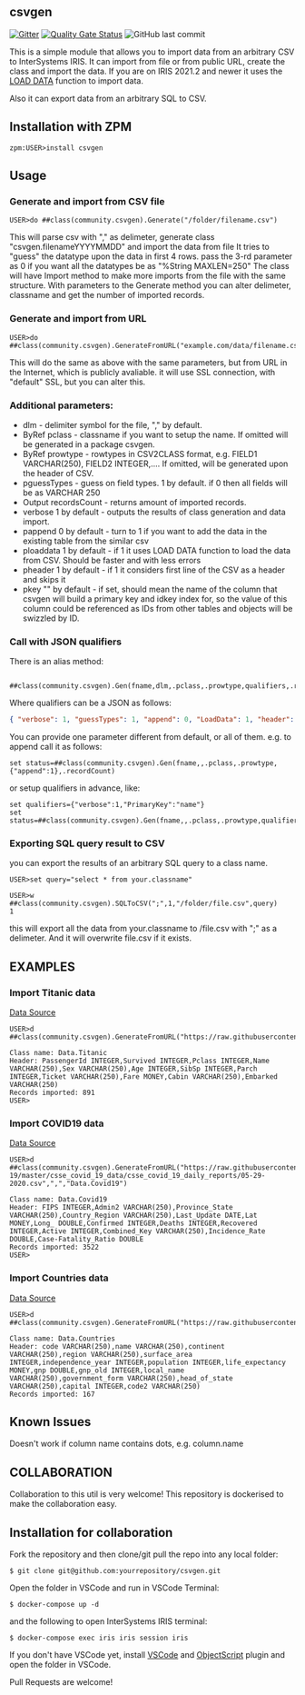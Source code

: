 ## csvgen

[![Gitter](https://img.shields.io/badge/Available%20on-Intersystems%20Open%20Exchange-00b2a9.svg)](https://openexchange.intersystems.com/package/csvgen)
 [![Quality Gate Status](https://community.objectscriptquality.com/api/project_badges/measure?project=intersystems_iris_community%2Fcsvgen&metric=alert_status)](https://community.objectscriptquality.com/dashboard?id=intersystems_iris_community%2Fcsvgen)
 <img alt="GitHub last commit" src="https://img.shields.io/github/last-commit/evshvarov/csvgen">

This is a simple module that allows you to import data from an arbitrary CSV to InterSystems IRIS.
It can import from file or from public URL, create the class and import the data. 
If you are on IRIS 2021.2 and newer it uses the [LOAD DATA](https://docs.intersystems.com/irislatest/csp/docbook/DocBook.UI.Page.cls?KEY=RSQL_loaddata) function to import data.

Also it can export data from an arbitrary SQL to CSV.

## Installation with ZPM
```
zpm:USER>install csvgen
```

## Usage

### Generate and import from CSV file

```
USER>do ##class(community.csvgen).Generate("/folder/filename.csv")
```

This will parse csv with "," as delimeter, generate class "csvgen.filenameYYYYMMDD" and import the data from file
It tries to "guess" the datatype upon the data in first 4 rows.
pass the 3-rd parameter as 0 if you want all the datatypes be as "%String MAXLEN=250"
The class will have Import method to make more imports from the file with the same structure.
With parameters to the Generate method you can alter delimeter, classname and get the number of imported records.

### Generate and import from URL

```
USER>do ##class(community.csvgen).GenerateFromURL("example.com/data/filename.csv")
```

This will do the same as above with the same parameters, but from URL in the Internet, which is publicly avaliable.
it will use SSL connection, with "default" SSL, but you can alter this.

### Additional parameters:
- dlm - delimiter symbol for the file, "," by default.
- ByRef pclass - classname if you want to setup the name. If omitted will be generated in a package csvgen.
- ByRef prowtype - rowtypes in CSV2CLASS format, e.g. FIELD1 VARCHAR(250), FIELD2 INTEGER,.... If omitted, will be generated upon the header of CSV.
- pguessTypes - guess on field types. 1 by default. if 0 then all fields will be as VARCHAR 250
- Output recordsCount - returns amount of imported records.
- verbose 1 by default - outputs the results of class generation and data import.
- pappend 0 by default - turn to 1 if you want to add the data in the existing table from the similar csv
- ploaddata 1 by default - if 1 it uses LOAD DATA function to load the data from CSV. Should be faster and with less errors
- pheader 1 by default -  if 1 it considers first line of the CSV as a header and skips it
- pkey "" by default - if set, should mean the name of the column that csvgen will build a primary key and idkey index for, so the value of this column could be referenced as IDs from other tables and objects will be swizzled by ID.

### Call with JSON qualifiers
There is an alias method:
```objectscript
 ##class(community.csvgen).Gen(fname,dlm,.pclass,.prowtype,qualifiers,.recordCount)
```
Where qualifiers can be a JSON as follows:
```JSON
{ "verbose": 1, "guessTypes": 1, "append": 0, "LoadData": 1, "header": 1, "primaryKey": "colname" }
```
You can provide one parameter different from default, or all of them. 
e.g. to append call it as follows:
```objectscript
set status=##class(community.csvgen).Gen(fname,,.pclass,.prowtype,{"append":1},.recordCount)
```
or setup qualifiers in advance, like:
```objectscript
set qualifiers={"verbose":1,"PrimaryKey":"name"}
set status=##class(community.csvgen).Gen(fname,,.pclass,.prowtype,qualifiers,.recordCount)
```

### Exporting SQL query result to CSV

you can export the results of an arbitrary SQL query to a class name.
```
USER>set query="select * from your.classname"

USER>w ##class(community.csvgen).SQLToCSV(";",1,"/folder/file.csv",query)
1
```
this will export all the data from your.classname to /file.csv with ";" as a delimeter. And it will overwrite file.csv if it exists.

## EXAMPLES
### Import Titanic data
[Data Source](https://raw.githubusercontent.com/datasciencedojo/datasets/master/titanic.csv)
```
USER>d ##class(community.csvgen).GenerateFromURL("https://raw.githubusercontent.com/datasciencedojo/datasets/master/titanic.csv",",","Data.Titanic")

Class name: Data.Titanic
Header: PassengerId INTEGER,Survived INTEGER,Pclass INTEGER,Name VARCHAR(250),Sex VARCHAR(250),Age INTEGER,SibSp INTEGER,Parch INTEGER,Ticket VARCHAR(250),Fare MONEY,Cabin VARCHAR(250),Embarked VARCHAR(250)
Records imported: 891
USER>
```
### Import COVID19 data
[Data Source](https://github.com/CSSEGISandData/COVID-19/blob/master/csse_covid_19_data/csse_covid_19_daily_reports/05-29-2020.csv)
```
USER>d ##class(community.csvgen).GenerateFromURL("https://raw.githubusercontent.com/CSSEGISandData/COVID-19/master/csse_covid_19_data/csse_covid_19_daily_reports/05-29-2020.csv",",","Data.Covid19")

Class name: Data.Covid19
Header: FIPS INTEGER,Admin2 VARCHAR(250),Province_State VARCHAR(250),Country_Region VARCHAR(250),Last_Update DATE,Lat MONEY,Long_ DOUBLE,Confirmed INTEGER,Deaths INTEGER,Recovered INTEGER,Active INTEGER,Combined_Key VARCHAR(250),Incidence_Rate DOUBLE,Case-Fatality_Ratio DOUBLE
Records imported: 3522
USER>
```
### Import Countries data
[Data Source](https://raw.githubusercontent.com/datasciencedojo/datasets/master/WorldDBTables/CountryTable.csv)
```
USER>d ##class(community.csvgen).GenerateFromURL("https://raw.githubusercontent.com/datasciencedojo/datasets/master/WorldDBTables/CountryTable.csv",",","Data.Countries")

Class name: Data.Countries
Header: code VARCHAR(250),name VARCHAR(250),continent VARCHAR(250),region VARCHAR(250),surface_area INTEGER,independence_year INTEGER,population INTEGER,life_expectancy MONEY,gnp DOUBLE,gnp_old INTEGER,local_name VARCHAR(250),government_form VARCHAR(250),head_of_state VARCHAR(250),capital INTEGER,code2 VARCHAR(250)
Records imported: 167
```

## Known Issues
Doesn't work if column name contains dots, e.g. column.name



## COLLABORATION

Collaboration to this util is very welcome! 
This repository is dockerised to make the collaboration easy.


## Installation for collaboration

Fork the repository and then clone/git pull the repo into any local folder:

```
$ git clone git@github.com:yourrepository/csvgen.git
```

Open the folder in VSCode and run in VSCode Terminal:

```
$ docker-compose up -d
```

and the following to open InterSystems IRIS terminal:

````
$ docker-compose exec iris iris session iris
````

If you don't have VSCode yet, install [VSCode](https://code.visualstudio.com/) and [ObjectScript](https://marketplace.visualstudio.com/items?itemName=daimor.vscode-objectscript) plugin and open the folder in VSCode.

Pull Requests are welcome!

